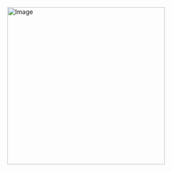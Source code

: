 <img width="360" height="360" alt="Image" src="https://github.com/user-attachments/assets/8e1d8c0e-b29a-4c68-892f-cac071604b97" />
